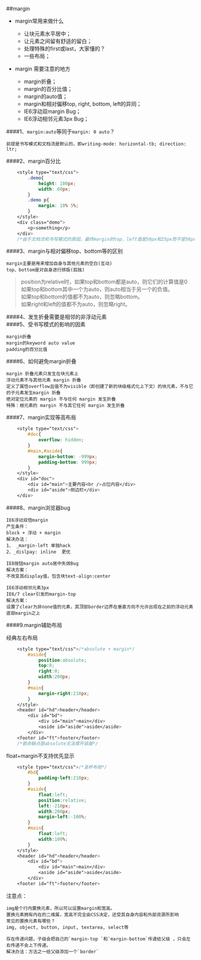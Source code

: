 ##margin
* margin常用来做什么
    * 让块元素水平居中；
    * 让元素之间留有舒适的留白；
    * 处理特殊的first或last，大家懂的？
    * 一些布局；

* margin 需要注意的地方
    * margin折叠；
    * margin的百分比值；
    * margin的auto值；
    * margin和相对偏移top, right, bottom, left的异同；
    * IE6浮动双margin Bug；
    * IE6浮动相邻元素3px Bug；

####1、`margin:auto`等同于`margin: 0 auto`？     

    前提是书写模式和文档流是默认的，即writing-mode: horizontal-tb; direction: ltr;
####2、margin百分比
```css
    <style type="text/css">
        .demo{
            height: 100px;
            width: 60px;
        }
        .demo p{
            margin: 10% 5%;
        }
    </style>
    <div class="demo">
        <p>something</p>
    </div>
    /*由于文档流和书写模式的原因，最终margin的top、left值是50px和25px而不是50px和30px。*/
```

####3、margin与相对偏移top、bottom等的区别
    
    margin主要是用来增加自身与其他元素的空白(互动)
    top、bottom是对自身进行排版(孤独)

>   position为relative时，如果top和bottom都是auto，则它们的计算值是0     
    如果top和bottom其中一个为auto，则auto相当于另一个的负值。     
    如果top和bottom的值都不为auto，则忽略bottom。     
    如果right和left的值都不为auto，则忽略right。

      
####4、发生折叠需要是相邻的非浮动元素     
####5、受书写模式的影响的因素     

    margin折叠
    margin的keyword auto value
    padding的百分比值

####6、如何避免margin折叠     

    margin 折叠元素只发生在块元素上
    浮动元素不与其他元素 margin 折叠
    定义了属性overflow且值不为visible（即创建了新的块级格式化上下文）的块元素，不与它的子元素发生margin 折叠
    绝对定位元素的 margin 不与任何 margin 发生折叠
    特殊：根元素的 margin 不与其它任何 margin 发生折叠


####7、margin实现等高布局
```css
    <style type="text/css">
        #doc{
            overflow: hidden;
        }
        #main,#aside{
            margin-bottom: -999px;
            padding-bottom: 999px;
        }
    </style>
    <div id="doc">
        <div id="main">主要内容<br />占位内容</div>
        <div id="aside">侧边栏</div>
    </div>
```
  
####8、margin浏览器bug      

    IE6浮动双倍margin 
    产生条件：
    block + 浮动 + margin 
    解决办法：
    1、 _margin-left 单独hack
    2、_dislpay: inline  更优

    IE8按钮margin auto居中失效Bug
    解决方案：
    不改变其display值，包含块text-align:center

    IE6浮动相邻元素3px
    IE6/7 clear引发的margin-top
    解决方案：
    设置了clear为非none值的元素，其顶部border边界在垂直方向不允许出现在之前的浮动元素底部margin之上


####9.margin辅助布局

经典左右布局
```css
    <style type="text/css">/*absolute + margin*/
        #aside{
            position:absolute;
            top:0;
            right:0;
            width:200px;
        }
        #main{
            margin-right:210px;
        }
    </style>
    <header id="hd">header</header>
        <div id="bd">
            <div id="main">main</div>
            <aside id="aside">aside</aside>
        </div>
    <footer id="ft">footer</footer>
    /*致命缺点是absolute无法撑开容器*/
```
float+margin不支持优先显示
```css
    <style type="text/css">/*圣杯布局*/
        #bd{
            padding-left:210px;
        }
        #aside{
            float:left;
            position:relative;
            left:-210px;
            width:200px;
            margin-left:-100%;
        }
        #main{
            float:left;
            width:100%;
        }
    </style>
    <header id="hd">header</header>
        <div id="bd">
            <div id="main">main</div>
            <aside id="aside">aside</aside>
        </div>
    <footer id="ft">footer</footer>
```

注意点：    

    img是个行内置换元素，所以可以设置margin和宽高。
    置换元素拥有内在的二维属，宽高不完全由CSS决定，还受其自身内容和外部资源所影响
    常见的置换元素有哪些？
    img, object, button, input, textarea, select等

    存在传递问题，子级会把自己的`margin-top `和`margin-bottom`传递给父级 ，只会左右传递不会上下传递。     
    解决办法：方法之一给父级添加一个`border`   